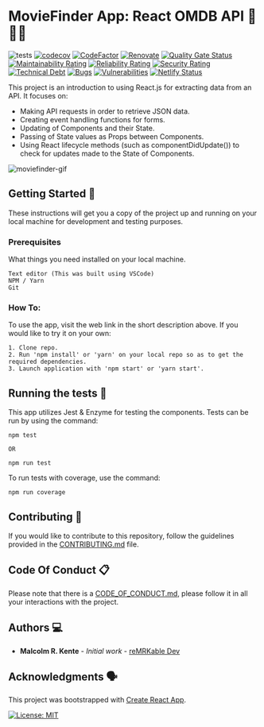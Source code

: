 # MovieFinder App: React OMDB API 🚀🚀🚀

![tests](https://github.com/reMRKableDev/react-omdb-api/workflows/tests/badge.svg) [![codecov](https://codecov.io/gh/reMRKableDev/react-omdb-api/branch/master/graph/badge.svg?token=14H0RAELNQ)](https://codecov.io/gh/reMRKableDev/react-omdb-api) [![CodeFactor](https://www.codefactor.io/repository/github/remrkabledev/react-omdb-api/badge)](https://www.codefactor.io/repository/github/remrkabledev/react-omdb-api) [![Renovate](https://img.shields.io/badge/renovate-enabled-brightgreen.svg)](https://renovatebot.com) [![Quality Gate Status](https://sonarcloud.io/api/project_badges/measure?project=reMRKableDev_react-omdb-api&metric=alert_status)](https://sonarcloud.io/dashboard?id=reMRKableDev_react-omdb-api) [![Maintainability Rating](https://sonarcloud.io/api/project_badges/measure?project=reMRKableDev_react-omdb-api&metric=sqale_rating)](https://sonarcloud.io/dashboard?id=reMRKableDev_react-omdb-api) [![Reliability Rating](https://sonarcloud.io/api/project_badges/measure?project=reMRKableDev_react-omdb-api&metric=reliability_rating)](https://sonarcloud.io/dashboard?id=reMRKableDev_react-omdb-api) [![Security Rating](https://sonarcloud.io/api/project_badges/measure?project=reMRKableDev_react-omdb-api&metric=security_rating)](https://sonarcloud.io/dashboard?id=reMRKableDev_react-omdb-api) [![Technical Debt](https://sonarcloud.io/api/project_badges/measure?project=reMRKableDev_react-omdb-api&metric=sqale_index)](https://sonarcloud.io/dashboard?id=reMRKableDev_react-omdb-api) [![Bugs](https://sonarcloud.io/api/project_badges/measure?project=reMRKableDev_react-omdb-api&metric=bugs)](https://sonarcloud.io/dashboard?id=reMRKableDev_react-omdb-api)  [![Vulnerabilities](https://sonarcloud.io/api/project_badges/measure?project=reMRKableDev_react-omdb-api&metric=vulnerabilities)](https://sonarcloud.io/dashboard?id=reMRKableDev_react-omdb-api) [![Netlify Status](https://api.netlify.com/api/v1/badges/771fb2bb-c56a-4265-9392-c09736273e57/deploy-status)](https://app.netlify.com/sites/remrkable-moviefinder/deploys)

This project is an introduction to using React.js for extracting data from an API. It focuses on:

- Making API requests in order to retrieve JSON data.
- Creating event handling functions for forms.
- Updating of Components and their State.
- Passing of State values as Props between Components.
- Using React lifecycle methods (such as componentDidUpdate()) to check for updates made to the State of Components.

![moviefinder-gif](./src/assets/images/moviefinder.gif)

## Getting Started 🏁

These instructions will get you a copy of the project up and running on your local machine for development and testing purposes.

### Prerequisites

What things you need installed on your local machine.

```
Text editor (This was built using VSCode)
NPM / Yarn
Git
```

### How To:

To use the app, visit the web link in the short description above. If you would like to try it on your own:

```
1. Clone repo.
2. Run 'npm install' or 'yarn' on your local repo so as to get the required dependencies.
3. Launch application with 'npm start' or 'yarn start'.
```

## Running the tests 🧪

This app utilizes Jest & Enzyme for testing the components. Tests can be run by using the command:

```
npm test

OR

npm run test
```

To run tests with coverage, use the command:

```
npm run coverage
```

## Contributing 👋

If you would like to contribute to this repository, follow the guidelines provided in the [CONTRIBUTING.md](./CONTRIBUTING.md) file.

## Code Of Conduct 📋
Please note that there is a [CODE_OF_CONDUCT.md](./CODE_OF_CONDUCT.md), please follow it in all your interactions with the project.

## Authors 💻

- **Malcolm R. Kente** - _Initial work_ - [reMRKable Dev](https://remrkabledev.com/)

## Acknowledgments 🗣️

This project was bootstrapped with [Create React App](https://github.com/facebook/create-react-app).

[![License: MIT](https://img.shields.io/badge/License-MIT-yellow.svg)](https://opensource.org/licenses/MIT)
